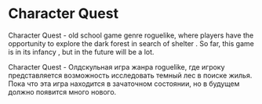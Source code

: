 ﻿# Character Quest

Character Quest - old school game genre roguelike, where players have the opportunity to explore the dark forest in search of shelter . So far, this game is in its infancy , but in the future will be a lot.

Character Quest - Олдскульная игра жанра roguelike, где игроку представляется возможность исследовать темный лес в поиске жилья. Пока что эта игра находится в зачаточном состоянии, но в будущем должно появится много нового.